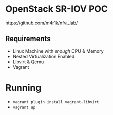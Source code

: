 # OpenStack SR-IOV POC

https://github.com/m4r1k/nfvi_lab/

## Requirements
- Linux Machine with _enough_ CPU & Memory
- Nested Virtualization Enabled
- Libvirt & Qemu
- Vagrant


# Running
- ```vagrant plugin install vagrant-libvirt```
- ```vagrant up```

